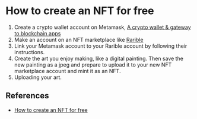 # How to create an NFT for free

1. Create a crypto wallet account on Metamask, [A crypto wallet & gateway to blockchain apps](https://metamask.io/)
2. Make an account on an NFT marketplace like [Rarible](https://rarible.com/)
3. Link your Metamask account to your Rarible account by following their instructions.
4. Create the art you enjoy making, like a digital painting. Then save the new painting as a jpeg and prepare to upload
   it to your new NFT marketplace account and mint it as an NFT.
5. Uploading your art.


## References

* [How to create an NFT for free](https://www.creativebloq.com/how-to/create-an-nft-for-free)
